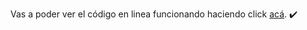 Vas a poder ver el código en linea funcionando haciendo click <a href="http://clasenueve.fedevcode.com/" target="_blank">acá</a>. ✔️
